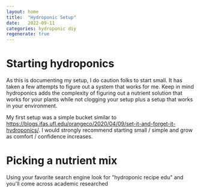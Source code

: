 ```yaml
---
layout: home
title:  "Hydroponic Setup"
date:   2022-09-11
categories: hydroponic diy 
regenerate: true
---
```

 

# Starting hydroponics
As this is documenting my setup, I do caution folks to start small.  It has taken a few attempts to figure out a system that works for me.  Keep in mind hydroponics adds the complexity of figuring out a nutrient solution that works for your plants while not clogging your setup plus a setup that works in your environment.  

My first setup was a simple bucket similar to https://blogs.ifas.ufl.edu/orangeco/2020/04/09/set-it-and-forget-it-hydroponics/.   I would strongly recommend starting small / simple and grow as comfort / confidence increases.


# Picking a nutrient mix
Using your favorite search engine look for "hydroponic recipe edu" and you'll come across academic researched 




